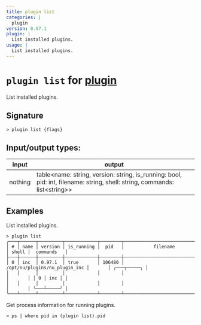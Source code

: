 ```yaml
---
title: plugin list
categories: |
  plugin
version: 0.97.1
plugin: |
  List installed plugins.
usage: |
  List installed plugins.
---
```

<!-- This file is automatically generated. Please edit the command in https://github.com/nushell/nushell instead. -->

# `plugin list` for [plugin](/commands/categories/plugin.md)

<div class='command-title'>List installed plugins.</div>

## Signature

```> plugin list {flags} ```


## Input/output types:

| input   | output                                                                                                                    |
| ------- | ------------------------------------------------------------------------------------------------------------------------- |
| nothing | table\<name: string, version: string, is_running: bool, pid: int, filename: string, shell: string, commands: list\<string\>\> |

## Examples

List installed plugins.
```nu
> plugin list
╭───┬──────┬─────────┬────────────┬────────┬───────────────────────────────┬───────┬─────────────╮
│ # │ name │ version │ is_running │  pid   │           filename            │ shell │  commands   │
├───┼──────┼─────────┼────────────┼────────┼───────────────────────────────┼───────┼─────────────┤
│ 0 │ inc  │ 0.97.1  │ true       │ 106480 │ /opt/nu/plugins/nu_plugin_inc │       │ ╭───┬─────╮ │
│   │      │         │            │        │                               │       │ │ 0 │ inc │ │
│   │      │         │            │        │                               │       │ ╰───┴─────╯ │
╰───┴──────┴─────────┴────────────┴────────┴───────────────────────────────┴───────┴─────────────╯

```

Get process information for running plugins.
```nu
> ps | where pid in (plugin list).pid

```
